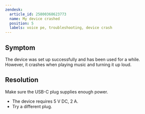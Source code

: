 ```yaml
---
zendesk:
  article_id: 25800368623773
  name: My device crashed
  position: 5
  labels: voice pe, troubleshooting, device crash
---
```


## Symptom

The device was set up successfully and has been used for a while. However, it crashes when playing music and turning it up loud.

## Resolution

Make sure the USB-C plug supplies enough power.

- The device requires 5 V DC, 2 A.
- Try a different plug.
